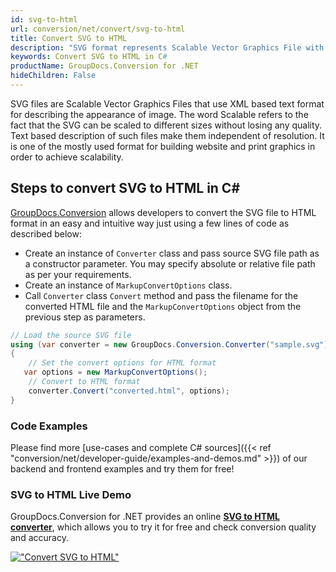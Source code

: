 ```yaml
---
id: svg-to-html
url: conversion/net/convert/svg-to-html
title: Convert SVG to HTML
description: "SVG format represents Scalable Vector Graphics File with .svg extension. Learn how to convert SVG to HTML file programmatically in C# language using GroupDocs.Conversion for .NET library."
keywords: Convert SVG to HTML in C#
productName: GroupDocs.Conversion for .NET
hideChildren: False
---
```


SVG files are Scalable Vector Graphics Files that use XML based text format for describing the appearance of image. The word Scalable refers to the fact that the SVG can be scaled to different sizes without losing any quality. Text based description of such files make them independent of resolution. It is one of the mostly used format for building website and print graphics in order to achieve scalability.

## Steps to convert SVG to HTML in C#

[GroupDocs.Conversion](https://products.groupdocs.com/conversion/net) allows developers to convert the SVG file to HTML format in an easy and intuitive way just using a few lines of code as described below:

* Create an instance of `Converter` class and pass source SVG file path as a constructor parameter. You may specify absolute or relative file path as per your requirements. 
* Create an instance of `MarkupConvertOptions` class.
* Call `Converter` class `Convert` method and pass the filename for the converted HTML file and the `MarkupConvertOptions` object from the previous step as parameters.

```csharp
// Load the source SVG file
using (var converter = new GroupDocs.Conversion.Converter("sample.svg"))
{
    // Set the convert options for HTML format
   var options = new MarkupConvertOptions();
    // Convert to HTML format
    converter.Convert("converted.html", options);
}
```

### Code Examples

Please find more [use-cases and complete C# sources]({{< ref "conversion/net/developer-guide/examples-and-demos.md" >}}) of our backend and frontend examples and try them for free!

### SVG to HTML Live Demo

GroupDocs.Conversion for .NET provides an online [**SVG to HTML converter**](https://products.groupdocs.app/conversion/svg-to-html), which allows you to try it for free and check conversion quality and accuracy.

[!["Convert SVG to HTML"](conversion/net/images/convert-to-html/convert-svg-to-html.png)](https://products.groupdocs.app/conversion/svg-to-html)